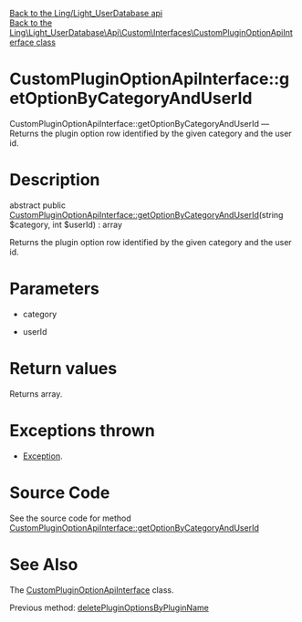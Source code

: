[Back to the Ling/Light_UserDatabase api](https://github.com/lingtalfi/Light_UserDatabase/blob/master/doc/api/Ling/Light_UserDatabase.md)<br>
[Back to the Ling\Light_UserDatabase\Api\Custom\Interfaces\CustomPluginOptionApiInterface class](https://github.com/lingtalfi/Light_UserDatabase/blob/master/doc/api/Ling/Light_UserDatabase/Api/Custom/Interfaces/CustomPluginOptionApiInterface.md)


CustomPluginOptionApiInterface::getOptionByCategoryAndUserId
================



CustomPluginOptionApiInterface::getOptionByCategoryAndUserId — Returns the plugin option row identified by the given category and the user id.




Description
================


abstract public [CustomPluginOptionApiInterface::getOptionByCategoryAndUserId](https://github.com/lingtalfi/Light_UserDatabase/blob/master/doc/api/Ling/Light_UserDatabase/Api/Custom/Interfaces/CustomPluginOptionApiInterface/getOptionByCategoryAndUserId.md)(string $category, int $userId) : array




Returns the plugin option row identified by the given category and the user id.




Parameters
================


- category

    

- userId

    


Return values
================

Returns array.


Exceptions thrown
================

- [Exception](http://php.net/manual/en/class.exception.php).&nbsp;







Source Code
===========
See the source code for method [CustomPluginOptionApiInterface::getOptionByCategoryAndUserId](https://github.com/lingtalfi/Light_UserDatabase/blob/master/Api/Custom/Interfaces/CustomPluginOptionApiInterface.php#L35-L35)


See Also
================

The [CustomPluginOptionApiInterface](https://github.com/lingtalfi/Light_UserDatabase/blob/master/doc/api/Ling/Light_UserDatabase/Api/Custom/Interfaces/CustomPluginOptionApiInterface.md) class.

Previous method: [deletePluginOptionsByPluginName](https://github.com/lingtalfi/Light_UserDatabase/blob/master/doc/api/Ling/Light_UserDatabase/Api/Custom/Interfaces/CustomPluginOptionApiInterface/deletePluginOptionsByPluginName.md)<br>

